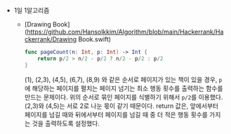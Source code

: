 * 1일 1알고리즘

	* [Drawing Book](https://github.com/Hansolkkim/Algorithm/blob/main/Hackerrank/Hackerrank/Drawing Book.swift)

		```swift
		func pageCount(n: Int, p: Int) -> Int {
		    return p/2 > n/2 - p/2 ? n/2 - p/2 : p/2
		}
		```

		(1), (2,3), (4,5), (6,7), (8,9) 와 같은 순서로 페이지가 있는 책이 있을 경우, `p`에 해당하는 페이지를 펼치는 페이지 넘기는 최소 행동 횟수를 출력하는 함수를 만드는 문제이다. 위의 순서로 묶인 페이지를 식별하기 위해서 `p/2`를 이용했다. (2,3)와 (4,5)는 서로 2로 나눈 몫이 같기 때문이다. return 값은, 앞에서부터 페이지를 넘길 때와 뒤에서부터 페이지를 넘길 때 중 더 적은 행동 횟수를 가지는 것을 출력하도록 설정했다.